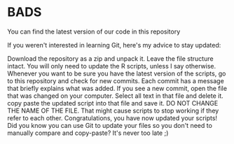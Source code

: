 # BADS
You can find the latest version of our code in this repository

If you weren't interested in learning Git, here's my advice to stay updated:

Download the repository as a zip and unpack it. Leave the file structure intact.
You will only need to update the R scripts, unless I say otherwise.
Whenever you want to be sure you have the latest version of the scripts, go to this repository and check for new commits. Each commit has a message that briefly explains what was added. 
If you see a new commit, open the file that was changed on your computer.
Select all text in that file and delete it.
copy paste the updated script into that file and save it. 
DO NOT CHANGE THE NAME OF THE FILE. That might cause scripts to stop working if they refer to each other.
Congratulations, you have now updated your scripts! Did you know you can
use Git to update your files so you don't need to manually compare and copy-paste? It's never too late ;)